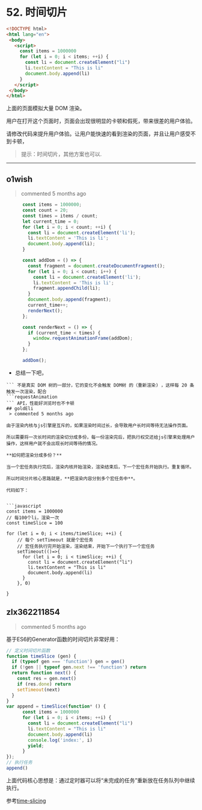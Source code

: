 
 # 52. 时间切片 
 ```html
<!DOCTYPE html>
<html lang="en">
  <body>
    <script>
      const items = 1000000
      for (let i = 0; i < items; ++i) {
        const li = document.createElement("li")
        li.textContent = "This is li"
        document.body.append(li)
      }
    </script>
  </body>
</html>
```

上面的页面模拟大量 DOM  渲染。

用户在打开这个页面时，页面会出现很明显的卡顿和假死，带来很差的用户体验。

请修改代码来提升用户体验。让用户能快速的看到渲染的页面，并且让用户感受不到卡顿，

> 提示：时间切片，其他方案也可以. 
 ***
## o1wish 
 > commented 5 months ago 


```javascript
      const items = 1000000;
      const count = 20;
      const times = items / count;
      let current_time = 0;
      for (let i = 0; i < count; ++i) {
        const li = document.createElement('li');
        li.textContent = 'This is li';
        document.body.append(li);
      }

      const addDom = () => {
        const fragment = document.createDocumentFragment();
        for (let i = 0; i < count; i++) {
          const li = document.createElement('li');
          li.textContent = 'This is li';
          fragment.appendChild(li);
        }
        document.body.append(fragment);
        current_time++;
        renderNext();
      };

      const renderNext = () => {
        if (current_time < times) {
          window.requestAnimationFrame(addDom);
        }
      };

      addDom();

```
- 总结一下吧，
```DocumentFragment
``` 不是真实 DOM 树的一部分，它的变化不会触发 DOM树 的（重新渲染) ，这样每 20 条 触发一次渲染，配合 
```requestAnimation
``` API，性能好浏览时也不卡顿
## goldEli 
 > commented 5 months ago 

由于渲染内核与js引擎是互斥的，如果渲染时间过长，会导致用户长时间等待无法操作页面。

所以需要将一次长时间的渲染切分成多份，每一份渲染完后，把执行权交还给js引擎来处理用户操作，这样用户就不会出现长时间等待的情况。

**如何把渲染分成多份？**

当一个宏任务执行完后，渲染内核开始渲染，渲染结束后，下一个宏任务开始执行。重复循环。

所以时间分片核心思路就是，**把渲染内容分到多个宏任务中**。

代码如下：


```javascript
const items = 1000000
// 每100个li，渲染一次
const timeSlice = 100

for (let i = 0; i < items/timeSlice; ++i) {
    // 每个 setTimeout 就是个宏任务
    // 宏任务执行完开始渲染，渲染结束，开始下一个执行下一个宏任务
    setTimeout(()=>{
      for (let i = 0; i < timeSlice; ++i) {
        const li = document.createElement("li")
        li.textContent = "This is li"
        document.body.append(li)
      }
    }, 0)

}

```
## zlx362211854 
 > commented 5 months ago 

基于ES6的Generator函数的时间切片非常好用：

```javascript
// 定义时间切片函数
function timeSlice (gen) {
  if (typeof gen === 'function') gen = gen()
  if (!gen || typeof gen.next !== 'function') return
  return function next() {
    const res = gen.next()
    if (res.done) return
    setTimeout(next)
  }
}
var append = timeSlice(function* () {
      const items = 1000000
      for (let i = 0; i < items; ++i) {
        const li = document.createElement("li")
        li.textContent = "This is li"
        document.body.append(li)
        console.log('index:', i)
        yield;
      }
});
// 执行任务
append()


```
上面代码核心思想是：通过定时器可以将“未完成的任务”重新放在任务队列中继续执行。

参考[time-slicing](https://github.com/berwin/time-slicing)